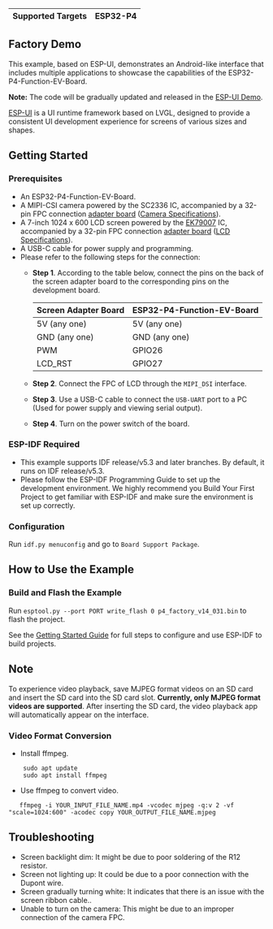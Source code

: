 | Supported Targets | ESP32-P4 |
| ----------------- | -------- |

## Factory Demo

This example, based on ESP-UI, demonstrates an Android-like interface that includes multiple applications to showcase the capabilities of the ESP32-P4-Function-EV-Board.

**Note:** The code will be gradually updated and released in the [ESP-UI Demo](../esp_ui_demo/).

[ESP-UI](https://github.com/espressif/esp-ui) is a UI runtime framework based on LVGL, designed to provide a consistent UI development experience for screens of various sizes and shapes.

## Getting Started

### Prerequisites

* An ESP32-P4-Function-EV-Board.
* A MIPI-CSI camera powered by the SC2336 IC, accompanied by a 32-pin FPC connection [adapter board](../../docs/_static/esp32-p4-function-ev-board/schematics/esp32-p4-function-ev-board-camera-subboard-schematics.pdf) ([Camera Specifications](../../docs/_static/esp32-p4-function-ev-board/camera_display_datasheet/camera_datasheet.pdf)).
* A 7-inch 1024 x 600 LCD screen powered by the [EK79007](../../docs/_static/esp32-p4-function-ev-board/camera_display_datasheet/display_driver_chip_EK79007AD_datasheet.pdf) IC, accompanied by a 32-pin FPC connection [adapter board](../../docs/_static/esp32-p4-function-ev-board/schematics/esp32-p4-function-ev-board-lcd-subboard-schematics.pdf) ([LCD Specifications](../../docs/_static/esp32-p4-function-ev-board/camera_display_datasheet/display_datasheet.pdf)).
* A USB-C cable for power supply and programming.
* Please refer to the following steps for the connection:
    * **Step 1**. According to the table below, connect the pins on the back of the screen adapter board to the corresponding pins on the development board.

        | Screen Adapter Board | ESP32-P4-Function-EV-Board |
        | -------------------- | -------------------------- |
        | 5V (any one)         | 5V (any one)               |
        | GND (any one)        | GND (any one)              |
        | PWM                  | GPIO26                     |
        | LCD_RST              | GPIO27                     |

    * **Step 2**. Connect the FPC of LCD through the `MIPI_DSI` interface.
    * **Step 3**. Use a USB-C cable to connect the `USB-UART` port to a PC (Used for power supply and viewing serial output).
    * **Step 4**. Turn on the power switch of the board.

### ESP-IDF Required

* This example supports IDF release/v5.3 and later branches. By default, it runs on IDF release/v5.3.
* Please follow the ESP-IDF Programming Guide to set up the development environment. We highly recommend you Build Your First Project to get familiar with ESP-IDF and make sure the environment is set up correctly.

### Configuration

Run `idf.py menuconfig` and go to `Board Support Package`.

## How to Use the Example

### Build and Flash the Example

Run `esptool.py --port PORT write_flash 0 p4_factory_v14_031.bin` to flash the project.

See the [Getting Started Guide](https://docs.espressif.com/projects/esp-idf/en/latest/get-started/index.html) for full steps to configure and use ESP-IDF to build projects.

## Note
To experience video playback, save MJPEG format videos on an SD card and insert the SD card into the SD card slot. **Currently, only MJPEG format videos are supported**. After inserting the SD card, the video playback app will automatically appear on the interface.

### Video Format Conversion
* Install ffmpeg.
```
    sudo apt update
    sudo apt install ffmpeg
```
* Use ffmpeg to convert video.
```
   ffmpeg -i YOUR_INPUT_FILE_NAME.mp4 -vcodec mjpeg -q:v 2 -vf "scale=1024:600" -acodec copy YOUR_OUTPUT_FILE_NAME.mjpeg
```

## Troubleshooting

- Screen backlight dim: It might be due to poor soldering of the R12 resistor.
- Screen not lighting up: It could be due to a poor connection with the Dupont wire.
- Screen gradually turning white: It indicates that there is an issue with the screen ribbon cable..
- Unable to turn on the camera: This might be due to an improper connection of the camera FPC.
